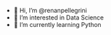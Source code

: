 - 👋 Hi, I’m @renanpellegrini
- 👀 I’m interested in Data Science
- 🌱 I’m currently learning Python


<!---
renanpellegrini/renanpellegrini is a ✨ special ✨ repository because its `README.md` (this file) appears on your GitHub profile.
You can click the Preview link to take a look at your changes.
--->
